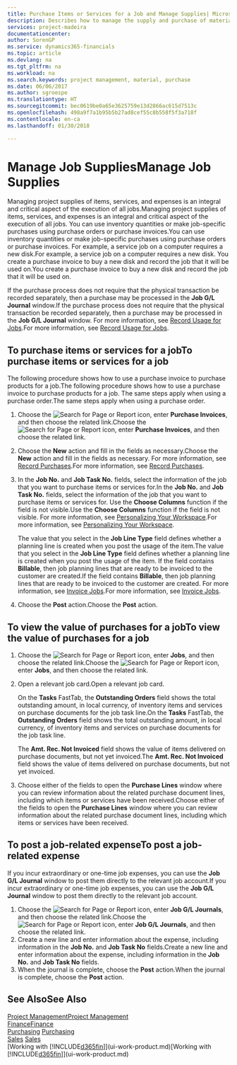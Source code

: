 ```yaml
---
title: Purchase Items or Services for a Job and Manage Supplies| Microsoft Docs
description: Describes how to manage the supply and purchase of material and services to jobs.
services: project-madeira
documentationcenter: 
author: SorenGP
ms.service: dynamics365-financials
ms.topic: article
ms.devlang: na
ms.tgt_pltfrm: na
ms.workload: na
ms.search.keywords: project management, material, purchase
ms.date: 06/06/2017
ms.author: sgroespe
ms.translationtype: HT
ms.sourcegitcommit: bec0619be0a65e3625759e13d2866ac615d7513c
ms.openlocfilehash: 498a9f7a1b95b5b27ad8cef55c8b558f5f3a718f
ms.contentlocale: en-ca
ms.lasthandoff: 01/30/2018

---
```

# <a name="manage-job-supplies"></a><span data-ttu-id="5d556-103">Manage Job Supplies</span><span class="sxs-lookup"><span data-stu-id="5d556-103">Manage Job Supplies</span></span>
<span data-ttu-id="5d556-104">Managing project supplies of items, services, and expenses is an integral and critical aspect of the execution of all jobs.</span><span class="sxs-lookup"><span data-stu-id="5d556-104">Managing project supplies of items, services, and expenses is an integral and critical aspect of the execution of all jobs.</span></span> <span data-ttu-id="5d556-105">You can use inventory quantities or make job-specific purchases using purchase orders or purchase invoices.</span><span class="sxs-lookup"><span data-stu-id="5d556-105">You can use inventory quantities or make job-specific purchases using purchase orders or purchase invoices.</span></span> <span data-ttu-id="5d556-106">For example, a service job on a computer requires a new disk.</span><span class="sxs-lookup"><span data-stu-id="5d556-106">For example, a service job on a computer requires a new disk.</span></span> <span data-ttu-id="5d556-107">You create a purchase invoice to buy a new disk and record the job that it will be used on.</span><span class="sxs-lookup"><span data-stu-id="5d556-107">You create a purchase invoice to buy a new disk and record the job that it will be used on.</span></span>

<span data-ttu-id="5d556-108">If the purchase process does not require that the physical transaction be recorded separately, then a purchase may be processed in the **Job G/L Journal** window.</span><span class="sxs-lookup"><span data-stu-id="5d556-108">If the purchase process does not require that the physical transaction be recorded separately, then a purchase may be processed in the **Job G/L Journal** window.</span></span> <span data-ttu-id="5d556-109">For more information, see [Record Usage for Jobs](projects-how-record-job-usage.md).</span><span class="sxs-lookup"><span data-stu-id="5d556-109">For more information, see [Record Usage for Jobs](projects-how-record-job-usage.md).</span></span>

## <a name="to-purchase-items-or-services-for-a-job"></a><span data-ttu-id="5d556-110">To purchase items or services for a job</span><span class="sxs-lookup"><span data-stu-id="5d556-110">To purchase items or services for a job</span></span>
<span data-ttu-id="5d556-111">The following procedure shows how to use a purchase invoice to purchase products for a job.</span><span class="sxs-lookup"><span data-stu-id="5d556-111">The following procedure shows how to use a purchase invoice to purchase products for a job.</span></span> <span data-ttu-id="5d556-112">The same steps apply when using a purchase order.</span><span class="sxs-lookup"><span data-stu-id="5d556-112">The same steps apply when using a purchase order.</span></span>  

1. <span data-ttu-id="5d556-113">Choose the ![Search for Page or Report](media/ui-search/search_small.png "Search for Page or Report icon") icon, enter **Purchase Invoices**, and then choose the related link.</span><span class="sxs-lookup"><span data-stu-id="5d556-113">Choose the ![Search for Page or Report](media/ui-search/search_small.png "Search for Page or Report icon") icon, enter **Purchase Invoices**, and then choose the related link.</span></span>  
2. <span data-ttu-id="5d556-114">Choose the **New** action and fill in the fields as necessary.</span><span class="sxs-lookup"><span data-stu-id="5d556-114">Choose the **New** action and fill in the fields as necessary.</span></span> <span data-ttu-id="5d556-115">For more information, see [Record Purchases](purchasing-how-record-purchases.md).</span><span class="sxs-lookup"><span data-stu-id="5d556-115">For more information, see [Record Purchases](purchasing-how-record-purchases.md).</span></span>
3. <span data-ttu-id="5d556-116">In the **Job No.** and **Job Task No.** fields, select the information of the job that you want to purchase items or services for.</span><span class="sxs-lookup"><span data-stu-id="5d556-116">In the **Job No.** and **Job Task No.** fields, select the information of the job that you want to purchase items or services for.</span></span> <span data-ttu-id="5d556-117">Use the **Choose Columns** function if the field is not visible.</span><span class="sxs-lookup"><span data-stu-id="5d556-117">Use the **Choose Columns** function if the field is not visible.</span></span> <span data-ttu-id="5d556-118">For more information, see [Personalizing Your Workspace](ui-personalization-user.md).</span><span class="sxs-lookup"><span data-stu-id="5d556-118">For more information, see [Personalizing Your Workspace](ui-personalization-user.md).</span></span>

    <span data-ttu-id="5d556-119">The value that you select in the **Job Line Type** field defines whether a planning line is created when you post the usage of the item.</span><span class="sxs-lookup"><span data-stu-id="5d556-119">The value that you select in the **Job Line Type** field defines whether a planning line is created when you post the usage of the item.</span></span> <span data-ttu-id="5d556-120">If the field contains **Billable**, then job planning lines that are ready to be invoiced to the customer are created.</span><span class="sxs-lookup"><span data-stu-id="5d556-120">If the field contains **Billable**, then job planning lines that are ready to be invoiced to the customer are created.</span></span> <span data-ttu-id="5d556-121">For more information, see [Invoice Jobs](projects-how-invoice-jobs.md).</span><span class="sxs-lookup"><span data-stu-id="5d556-121">For more information, see [Invoice Jobs](projects-how-invoice-jobs.md).</span></span>
4. <span data-ttu-id="5d556-122">Choose the **Post** action.</span><span class="sxs-lookup"><span data-stu-id="5d556-122">Choose the **Post** action.</span></span>

## <a name="to-view-the-value-of-purchases-for-a-job"></a><span data-ttu-id="5d556-123">To view the value of purchases for a job</span><span class="sxs-lookup"><span data-stu-id="5d556-123">To view the value of purchases for a job</span></span>
1. <span data-ttu-id="5d556-124">Choose the ![Search for Page or Report](media/ui-search/search_small.png "Search for Page or Report icon") icon, enter **Jobs**, and then choose the related link.</span><span class="sxs-lookup"><span data-stu-id="5d556-124">Choose the ![Search for Page or Report](media/ui-search/search_small.png "Search for Page or Report icon") icon, enter **Jobs**, and then choose the related link.</span></span>
2. <span data-ttu-id="5d556-125">Open a relevant job card.</span><span class="sxs-lookup"><span data-stu-id="5d556-125">Open a relevant job card.</span></span>

    <span data-ttu-id="5d556-126">On the **Tasks** FastTab, the **Outstanding Orders** field shows the total outstanding amount, in local currency, of inventory items and services on purchase documents for the job task line.</span><span class="sxs-lookup"><span data-stu-id="5d556-126">On the **Tasks** FastTab, the **Outstanding Orders** field shows the total outstanding amount, in local currency, of inventory items and services on purchase documents for the job task line.</span></span>  

    <span data-ttu-id="5d556-127">The **Amt. Rec. Not Invoiced** field shows the value of items delivered on purchase documents, but not yet invoiced.</span><span class="sxs-lookup"><span data-stu-id="5d556-127">The **Amt. Rec. Not Invoiced** field shows the value of items delivered on purchase documents, but not yet invoiced.</span></span>  
3. <span data-ttu-id="5d556-128">Choose either of the fields to open the **Purchase Lines** window where you can review information about the related purchase document lines, including which items or services have been received.</span><span class="sxs-lookup"><span data-stu-id="5d556-128">Choose either of the fields to open the **Purchase Lines** window where you can review information about the related purchase document lines, including which items or services have been received.</span></span>

## <a name="to-post-a-job-related-expense"></a><span data-ttu-id="5d556-129">To post a job-related expense</span><span class="sxs-lookup"><span data-stu-id="5d556-129">To post a job-related expense</span></span>
<span data-ttu-id="5d556-130">If you incur extraordinary or one-time job expenses, you can use the **Job G/L Journal** window to post them directly to the relevant job account.</span><span class="sxs-lookup"><span data-stu-id="5d556-130">If you incur extraordinary or one-time job expenses, you can use the **Job G/L Journal** window to post them directly to the relevant job account.</span></span>

1. <span data-ttu-id="5d556-131">Choose the ![Search for Page or Report](media/ui-search/search_small.png "Search for Page or Report icon") icon, enter **Job G/L Journals**, and then choose the related link.</span><span class="sxs-lookup"><span data-stu-id="5d556-131">Choose the ![Search for Page or Report](media/ui-search/search_small.png "Search for Page or Report icon") icon, enter **Job G/L Journals**, and then choose the related link.</span></span>  
2. <span data-ttu-id="5d556-132">Create a new line and enter information about the expense, including information in the **Job No.** and **Job Task No** fields.</span><span class="sxs-lookup"><span data-stu-id="5d556-132">Create a new line and enter information about the expense, including information in the **Job No.** and **Job Task No** fields.</span></span>  
3. <span data-ttu-id="5d556-133">When the journal is complete, choose the **Post** action.</span><span class="sxs-lookup"><span data-stu-id="5d556-133">When the journal is complete, choose the **Post** action.</span></span>

## <a name="see-also"></a><span data-ttu-id="5d556-134">See Also</span><span class="sxs-lookup"><span data-stu-id="5d556-134">See Also</span></span>
[<span data-ttu-id="5d556-135">Project Management</span><span class="sxs-lookup"><span data-stu-id="5d556-135">Project Management</span></span>](projects-manage-projects.md)  
[<span data-ttu-id="5d556-136">Finance</span><span class="sxs-lookup"><span data-stu-id="5d556-136">Finance</span></span>](finance.md)  
<span data-ttu-id="5d556-137">[Purchasing](purchasing-manage-purchasing.md)       </span><span class="sxs-lookup"><span data-stu-id="5d556-137">[Purchasing](purchasing-manage-purchasing.md)       </span></span>  
<span data-ttu-id="5d556-138">[Sales](sales-manage-sales.md)    </span><span class="sxs-lookup"><span data-stu-id="5d556-138">[Sales](sales-manage-sales.md)    </span></span>  
<span data-ttu-id="5d556-139">[Working with [!INCLUDE[d365fin](includes/d365fin_md.md)]](ui-work-product.md)</span><span class="sxs-lookup"><span data-stu-id="5d556-139">[Working with [!INCLUDE[d365fin](includes/d365fin_md.md)]](ui-work-product.md)</span></span>  

